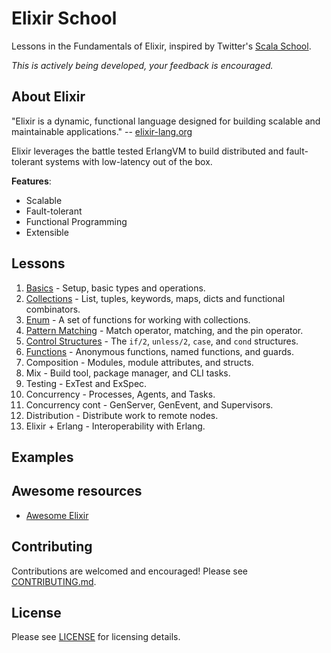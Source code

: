 # Elixir School

Lessons in the Fundamentals of Elixir, inspired by Twitter's [Scala School](http://twitter.github.io/scala_school/).

_This is actively being developed, your feedback is encouraged._

## About Elixir

"Elixir is a dynamic, functional language designed for building scalable and maintainable applications." -- [elixir-lang.org](http://elixir-lang.org/)

Elixir leverages the battle tested ErlangVM to build distributed and fault-tolerant systems with low-latency out of the box.

__Features__:

+ Scalable
+ Fault-tolerant
+ Functional Programming
+ Extensible

## Lessons

1. [Basics](/lessons/basics.md) - Setup, basic types and operations.
1. [Collections](/lessons/collections.md) - List, tuples, keywords, maps, dicts and functional combinators.
1. [Enum](/lessons/enum.md) - A set of functions for working with collections.
1. [Pattern Matching](/lessons/pattern-matching.md) - Match operator, matching, and the pin operator.
1. [Control Structures](/lessons/control-structures.md) - The `if/2`, `unless/2`, `case`, and `cond` structures.
1. [Functions](/lessons/functions.md) - Anonymous functions, named functions, and guards.
1. Composition - Modules, module attributes, and structs.
1. Mix - Build tool, package manager, and CLI tasks. 
1. Testing - ExTest and ExSpec.
1. Concurrency - Processes, Agents, and Tasks.
1. Concurrency cont - GenServer, GenEvent, and Supervisors.
1. Distribution - Distribute work to remote nodes.
1. Elixir + Erlang - Interoperability with Erlang.

## Examples

## Awesome resources

+ [Awesome Elixir](https://github.com/h4cc/awesome-elixir)

## Contributing

Contributions are welcomed and encouraged!  Please see [CONTRIBUTING.md]().


## License

Please see [LICENSE]() for licensing details.
